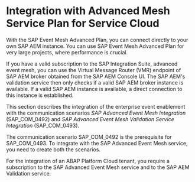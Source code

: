 <!-- loio148c3fc0e68945938139e594cb4ae308 -->

# Integration with Advanced Mesh Service Plan for Service Cloud

With the SAP Event Mesh Advanced Plan, you can connect directly to your own SAP AEM instance. You can use SAP Event Mesh Advanced Plan for very large projects, where performance is crucial.

If you have a valid subscription to the SAP Integration Suite, advanced event mesh, you can use the Virtual Message Router \(VMR\) endpoint of SAP AEM broker obtained from the SAP AEM Console UI. The SAP AEM's validation service then only checks if a valid SAP AEM broker instance is available. If a valid SAP AEM instance is available, a direct connection to this instance is established.

This section describes the integration of the enterprise event enablement with the communication scenarios *SAP Advanced Event Mesh Integration* \(SAP\_COM\_0492\) and *SAP Advanced Event Mesh Validation Service Integration* \(SAP\_COM\_0493\).

The communication scenario SAP\_COM\_0492 is the prerequisite for SAP\_COM\_0493. To integrate with the SAP Advanced Event Mesh service, you need to create both the scenarios.

For the integration of an ABAP Platform Cloud tenant, you require a subscription to the SAP Advanced Event Mesh service and to the SAP AEM Validation service.

